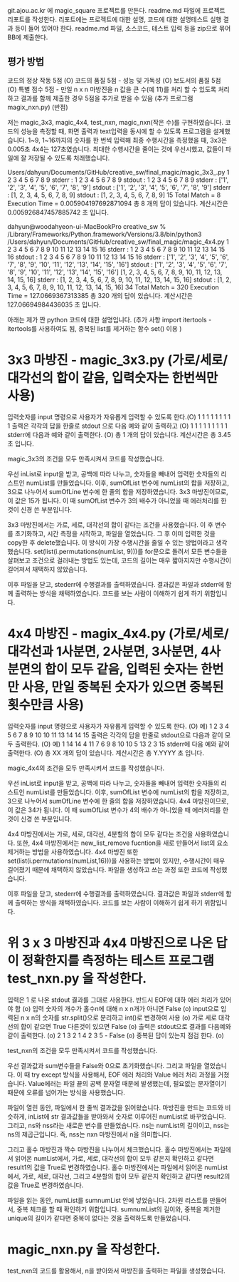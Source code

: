 git.ajou.ac.kr 에 magic_square 프로젝트를 만든다. 
readme.md 파일에 프로젝트 리포트를 작성한다. 리포트에는 프로젝트에 대한 설명, 코드에 대한 설명테스트 실행 결과 등이 들어 있어야 한다. 
readme.md 파일, 소스코드, 테스트 입력 등을 zip으로 묶어 BB에 제출한다. 

## 평가 방법

코드의 정상 작동 5점 (O)
코드의 품질 5점 - 성능 및 가독성 (O)
보도서의 품질 5점 (O)
특별 점수 5점 - 만일 n x n 마방진을 n 값을 큰 수(예 11)를 처리 할 수 있도록 처리하고 결과를 함께 제출한 경우 5점을 추가로 받을 수 있음 (추가 프로그램 magix_nxn.py) (반점)

저는 magic_3x3, magic_4x4, test_nxn, magic_nxn(작은 수)를 구현하였습니다.
코드의 성능을 측정할 때, 화면 출력과 text입력을 동시에 할 수 있도록 프로그램을 설계했습니다.
1~9, 1~16까지의 숫자를 한 번씩 입력해 최종 수행시간을 측정했을 때, 3x3은  0.005초 4x4는 127초였습니다.
최대한 수행시간을 줄이는 것에 우선시했고, 값들이 파일에 잘 저장될 수 있도록 처래했습니다.

Users/dahyun/Documents/GitHub/creative_sw/final_magic/magic_3x3_.py
1 2 3 4 5 6 7 8 9
stderr : 1 2 3 4 5 6 7 8 9
stdout : 1 2 3 4 5 6 7 8 9
stderr : ['1', '2', '3', '4', '5', '6', '7', '8', '9']
stdout : ['1', '2', '3', '4', '5', '6', '7', '8', '9']
stderr : [1, 2, 3, 4, 5, 6, 7, 8, 9]
stdout : [1, 2, 3, 4, 5, 6, 7, 8, 9]
15
Total Match =  8
Execution Time = 0.005904197692871094
총 8 개의 답이 있습니다. 계산시간은 0.005926847457885742 초 입니다. 

dahyun@woodahyeon-ui-MacBookPro creative_sw % /Library/Frameworks/Python.framework/Versions/3.8/bin/python3 /Users/dahyun/Documents/GitHub/creative_sw/final_magic/magic_4x4.py
1 2 3 4 5 6 7 8 9 10 11 12 13 14 15 16
stderr : 1 2 3 4 5 6 7 8 9 10 11 12 13 14 15 16
stdout : 1 2 3 4 5 6 7 8 9 10 11 12 13 14 15 16
stderr : ['1', '2', '3', '4', '5', '6', '7', '8', '9', '10', '11', '12', '13', '14', '15', '16']
stdout : ['1', '2', '3', '4', '5', '6', '7', '8', '9', '10', '11', '12', '13', '14', '15', '16']
[1, 2, 3, 4, 5, 6, 7, 8, 9, 10, 11, 12, 13, 14, 15, 16]
stderr : [1, 2, 3, 4, 5, 6, 7, 8, 9, 10, 11, 12, 13, 14, 15, 16]
stdout : [1, 2, 3, 4, 5, 6, 7, 8, 9, 10, 11, 12, 13, 14, 15, 16]
34
Total Match =  320
Execution Time = 127.0669367313385
총 320 개의 답이 있습니다. 계산시간은 127.06694984436035 초 입니다. 

아래는 제가 짠 python 코드에 대한 설명입니다.
(추가 사항 import itertools - itertools를 사용하여도 됨, 중복된 list를 제거하는 함수 set() 이용 )

# 3x3 마방진 - magic_3x3.py (가로/세로/대각선의 합이 같음, 입력숫자는 한번씩만 사용)
입력숫자를 input 명령으로 사용자가 자유롭게 입력할 수 있도록 한다.(O)
1 1 1 1 1 1 1 1 1
출력은 각각의 답을 한줄로 stdout 으로 다음 예와 같이 출력하고 (O)
1 1 1 1 1 1 1 1 1
stderr에 다음과 예와 같이 출력한다.  (O)
총 1 개의 답이 있습니다. 계산시간은 총 3.45 초 입니다. 

magic_3x3의 조건을 모두 만족시켜서 코드를 작성했습니다. 

우선 inList로 input을 받고, 공백에 따라 나누고, 숫자들을 빼내어 입력한 숫자들의 리스트인 numList를 만들었습니다. 
이후, sumOfList 변수에 numList의 합을 저장하고, 3으로 나누어서 sumOfLine 변수에 한 줄의 합을 저장하였습니다. 3x3 마방진이므로, 이 값은 15가 됩니다.
이 때 sumOfList 변수가 3의 배수가 아니었을 때 에러처리를 한 것이 신경 쓴 부분입니다. 

3x3 마방진에서는 가로, 세로, 대각선의 합이 같다는 조건을 사용했습니다.
이 후 변수를 초기화하고, 시간 측정을 시작하고, 파일을 열었습니다. 그 후 이미 입력한 것을 copy한 후 delete했습니다. 이 방식이 가장 수행시간을 줄일 수 있는 방법이라고 생각했습니다. 
set(list(i.permutations(numList, 9)))를 for문으로 돌려서 모든 변수들을 살펴보고 조건으로 걸러내는 방법도 있는데, 코드의 길이는 매우 짧아지지만 수행시간이 길어져서 채택하지 않았습니다.

이후 파일을 닫고, stederr에 수행결과를 출력하였습니다. 결과값은 파일과 stderr에 함께 출력하는 방식을 채택하였습니다. 코드를 보는 사람이 이해하기 쉽게 하기 위함입니다.


# 4x4  마방진 - magix_4x4.py (가로/세로/대각선과 1사분면, 2사분면, 3사분면, 4사분면의 합이 모두 같음, 입력된 숫자는 한번 만 사용, 만일 중복된 숫자가 있으면 중복된 횟수만큼 사용)
입력숫자를 input 명령으로 사용자가 자유롭게 입력할 수 있도록 한다. (O)
예)  1 2 3 4 5 6 7 8 9 10 10 11 13 14 14 15
출력은 각각의 답을 한줄로 stdout으로 다음과 같이 모두 출력한다. (O)
예) 1 14 14 4 11 7 6 9 8 10 10 5 13 2 3 15
stderr에 다음 예와 같이 출력한다. (O)
총 XX 개의 답이 있습니다. 계산시간은 총 Y.YYYY 초 입니다.

magic_4x4의 조건을 모두 만족시켜서 코드를 작성했습니다. 

우선 inList로 input을 받고, 공백에 따라 나누고, 숫자들을 빼내어 입력한 숫자들의 리스트인 numList를 만들었습니다. 
이후, sumOfList 변수에 numList의 합을 저장하고, 3으로 나누어서 sumOfLine 변수에 한 줄의 합을 저장하였습니다. 4x4 마방진이므로, 이 값은 34가 됩니다.
이 때 sumOfList 변수가 4의 배수가 아니었을 때 에러처리를 한 것이 신경 쓴 부분입니다. 

4x4 마방진에서는 가로, 세로, 대각선, 4분할의 합이 모두 같다는 조건을 사용하였습니다.
또한, 4x4 마방진에서는 new_list_remove fucntion을 새로 만들어서 list의 요소 제거하는 방법을 사용하였습니다.
4x4 마방진 또한 set(list(i.permutations(numList,16)))을 사용하는 방법이 있지만, 수행시간이 매우 길어졌기 때문에 채택하지 않았습니다.
파일을 생성하고 쓰는 과정 또한 코드에 작성했습니다.

이후 파일을 닫고, stederr에 수행결과를 출력하였습니다. 결과값은 파일과 stderr에 함께 출력하는 방식을 채택하였습니다. 코드를 보는 사람이 이해하기 쉽게 하기 위함입니다.


# 위 3 x 3 마방진과 4x4 마방진으로 나온 답이 정확한지를 측정하는 테스트 프로그램 test_nxn.py 을 작성한다.
입력은 1 로 나온 stdout 결과를 그대로 사용한다. 반드시 EOF에 대하 에러 처리가 있어야 함 (o)
입력 숫자의 개수가 홀수n에 대해 n x n개가 아니면 False (o)
input으로 입력된 n x n의 숫자를 str.split()으로 분리하고 int()로 변경하여 사용 (o)
가로 세로 대각선의 합이 같으면 True 다른것이 있으면  False (o)
출력은 stdout으로 결과를 다음예와 같이 출력한다. (o)
2 1 3 2 1 4 2 3 5 - False (o)
중복된 답이 있는지 점검 한다. (o)

test_nxn의 조건을 모두 만족시켜서 코드를 작성했습니다. 

우선 결과값과 sum변수들을 False와 0으로 초기화했습니다. 그리고 파일을 열었습니다. 이 때 try except 방식을 사용해서, EOF 에러 처리와 Value 에러 처리 과정을 거쳤습니다. 
Value에러는 파일 끝의 공백 문자열 때문에 발생했는데, 필요없는 문자열이기 때문에 오류를 넘어가는 방식을 사용했습니다. 

파일이 열린 동안, 파일에서 한 줄씩 결과값을 읽어왔습니다. 마방진을 만드는 코드와 비슷하게, inList에 str 결과값들을 받아와서 숫자로 이루어진 numList로 바꾸었습니다.
그리고, ns와 nss라는 새로운 변수를 만들었습니다.  ns는 numList의 길이이고, nss는 ns의 제곱근입니다. 즉, nss는 nxn 마방진에서 n을 의미합니다.

그리고 홀수 마방진과 짝수 마방진을 나누어서 체크했습니다.
홀수 마방진에서는 파일에서 읽어온 numList에서, 가로, 세로, 대각선의 합이 모두 같은지 확인하고 같다면 result1의 값을 True로 변경하였습니다.
홀수 마방진에서는 파일에서 읽어온 numList에서, 가로, 세로, 대각선, 그리고 4분할의 합이 모두 같은지 확인하고 같다면 result2의 값을 True로 변경하였습니다.

파일을 읽는 동안, numList를 sumnumList 안에 넣었습니다. 2차원 리스트를 만들어서, 중복 체크를 할 때 확인하기 위함입니다.
sumnumList의 길이와, 중복을 제거한 unique의 길이가 같다면 중복이 없다는 것을 출력하도록 만들었습니다.

# magic_nxn.py 을 작성한다.
test_nxn의 코드를 활용해서, n을 받아와서 마방진을 출력하는 파일을 생성했습니다.